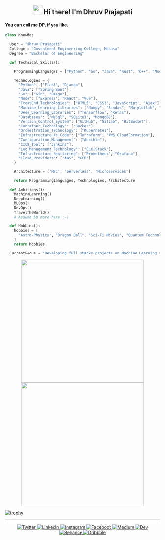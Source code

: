 <h2 align="center"> <img src="https://media.giphy.com/media/hvRJCLFzcasrR4ia7z/giphy.gif" width="30px"> Hi there! I'm Dhruv Prajapati</h2>

<h4>You can call me DP, if you like.</h4>

```python
class KnowMe:
  
  User = "Dhruv Prajapati"
  College = "Goventment Engineering College, Modasa"
  Degree = "Bachelor of Engineering"

  def Technical_Skills():
  
    ProgrammingLanguages = ["Python", "Go", "Java", "Rust", "C++", "Nodejs", "R"]

    Technologies = {
      "Python": ["Flask", "Django"],
      "Java": ["Spring Boot"],
      "Go": ["Gin", "Beego"],
      "Node": ["Express", "React", "Vue"],
      "FrontEnd_Technologies": ["HTML5", "CSS3", "JavaScript", "Ajax"],
      "Machine_Learning_Libraries": ["Numpy", "Pandas", "Matplotlib", "Scikit-Learn", "XGBoost", "Folium", "Seaborn", "Scipy"],
      "Deep_Learning_Libraries": ["Tensorflow", "Keras"],
      "Databases": ["MySql", "SQLite3", "MongoDB"],
      "Version_Control_System": ["GitHub", "GitLab", "BitBucket"],
      "Container_Technology": ["Docker"],
      "Orchestration_Technology": ["Kubernetes"],
      "Infrastructure_As_Code": ["Terraform", "AWS CloudFormation"],
      "Configuration_Management": ["Ansible"],
      "CICD_Tool": ["Jenkins"],
      "Log_Management_Technology": ["ELK Stack"],
      "Infrastructure_Monitoring": ["Prometheus", "Grafana"],
      "Cloud_Providers": ["AWS", "GCP"]
    }

    Architecture = ['MVC', 'Serverless', 'Microservices']

    return ProgrammingLanguages, Technologies, Architecture
  
  def Ambitions():
    MachineLearning()
    DeepLearning()
    MLOps()
    DevOps()
    TravelTheWorld()
    # Assume 50 more here :-)

  def Hobbies():
    hobbies = [
      "Astro-Physics", "Dragon Ball", "Sci-Fi Movies", "Quantum Technologies"
    ]
    return hobbies

  CurrentFocus = "Developing full stacks projects on Machine Learning and Deep Learning Technologies."

```

<p align = "center">
  <img src = "https://github-readme-stats.vercel.app/api?username=imdhruv99&show_icons=true&theme=gotham" width = 400>
  <img src = "https://github-readme-streak-stats.herokuapp.com?user=imdhruv99&theme=gotham&hide_border=true" width = 400>
</p>

[![trophy](https://github-profile-trophy.vercel.app/?username=sciencepal&theme=juicyfresh&no-frame=true&row=1&&margin-w=20&no-bg=true)](https://github-profile-trophy.vercel.app/?username=sciencepal&theme=juicyfresh&no-frame=true&row=1&&margin-w=20&no-bg=true)

<hr>

  <p align="center">
    <a href="https://twitter.com/imdhruv_28" target="_blank">
    <img src="https://img.shields.io/badge/twitter-%231DA1F2.svg?&style=for-the-badge&logo=twitter&logoColor=white&color=071A2C" alt="Twitter"/>
    </a>
    <a href="https://www.linkedin.com/in/dhruv-prajapati-151b88176/" target="_blank">
    <img src="https://img.shields.io/badge/linkedin-%230077B5.svg?&style=for-the-badge&logo=linkedin&logoColor=white&color=071A2C" alt="LinkedIn"/>
    </a>
    <a href="https://www.instagram.com/imdhruv_28" target="_blank">
    <img src="https://img.shields.io/badge/instagram-%23E4405F.svg?&style=for-the-badge&logo=instagram&logoColor=white&color=071A2C" alt="Instagram"/>
    </a>
    <a href="https://www.facebook.com/dhruv.prajapati.2899/" target="_blank">
    <img src="https://img.shields.io/badge/Facebook-%231DA1F2.svg?&style=for-the-badge&logo=Facebook&logoColor=white&color=071A2C" alt="Facebook"/>
    </a>
    <a href="https://imdhruv99.medium.com" target="_blank">
    <img src="https://img.shields.io/badge/medium-%2312100E.svg?&style=for-the-badge&logo=medium&logoColor=white&color=071A2C" alt="Medium"/>
    </a>
    <a href="https://dev.to/imdhruv99" target="_blank">
    <img src="https://img.shields.io/badge/Dev-%231DA1F2.svg?&style=for-the-badge&logo=Dev&logoColor=white&color=071A2C" alt="Dev"/>
    </a>
    <a href="https://www.behance.net/dhruvprajapati1" target="_blank">
    <img src="https://img.shields.io/badge/behance-%231DA1F2.svg?&style=for-the-badge&logo=behance&logoColor=white&color=071A2C" alt="Behance"/>
    </a>
    <a href="https://dribbble.com/DHRUV_PRAJAPATI" target="_blank">
    <img src="https://img.shields.io/badge/dribbble-%231DA1F2.svg?&style=for-the-badge&logo=dribbble&logoColor=white&color=071A2C" alt="Dribbble"/>
    </a>
  </p>